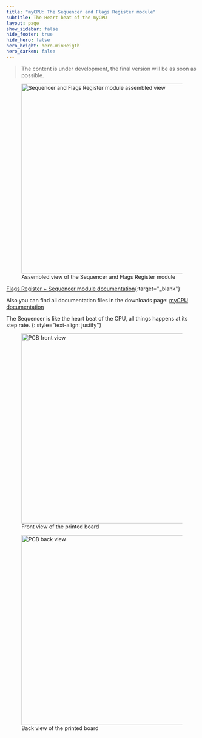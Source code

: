 ```yaml
---
title: "myCPU: The Sequencer and Flags Register module"
subtitle: The Heart beat of the myCPU
layout: page
show_sidebar: false
hide_footer: true
hide_hero: false
hero_height: hero-minHeigth
hero_darken: false
---
```

> The content is under development, the final version will be as soon as possible.

<figure class="center">
    <img src="{{ site.baseurl }}/img/mycpu/modules/flag_register_seq/flag_register_sequencer_assembled.png" alt="Sequencer and Flags Register module assembled view" title="Assembled view of the Sequencer and Flags Register module" width="500px">
    <figcaption>Assembled view of the Sequencer and Flags Register module</figcaption>
</figure>

[Flags Register + Sequencer module documentation](/downloads/technical/myCPU_FlagsRegister_Seq_module_full.pdf){:target="_blank"}

Also you can find all documentation files in the downloads page: [myCPU documentation](/pages/en/mycpu/downloads/technical_docs)

The Sequencer is like the heart beat of the CPU, all things happens at its step rate.
{: style="text-align: justify"}

<figure class="center">
    <img src="{{ site.baseurl }}/img/mycpu/modules/flag_register_seq/flag_register_sequencer_clear_front.png" alt="PCB front view" title="Front view of the printed board" width="500px">
    <figcaption>Front view of the printed board</figcaption>
</figure>
<figure class="center">
    <img src="{{ site.baseurl }}/img/mycpu/modules/flag_register_seq/flag_register_sequencer_clear_back.png" alt="PCB back view" title="Back view of the printed board" width="500px">
    <figcaption>Back view of the printed board</figcaption>
</figure>

